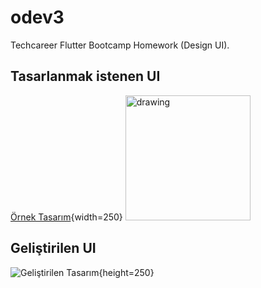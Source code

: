 # odev3

Techcareer Flutter Bootcamp Homework (Design UI).

## Tasarlanmak istenen UI

[Örnek Tasarım](https://user-images.githubusercontent.com/9364520/186408980-98485e19-77e4-4760-a5eb-fa7359c4d90e.jpg){width=250}
<img src="https://user-images.githubusercontent.com/9364520/186408980-98485e19-77e4-4760-a5eb-fa7359c4d90e.jpg" alt="drawing" width="200"/>
## Geliştirilen UI

![Geliştirilen Tasarım](https://user-images.githubusercontent.com/9364520/186409121-809d4be9-f950-4d56-8b26-44cfdedb05e0.png){height=250}
